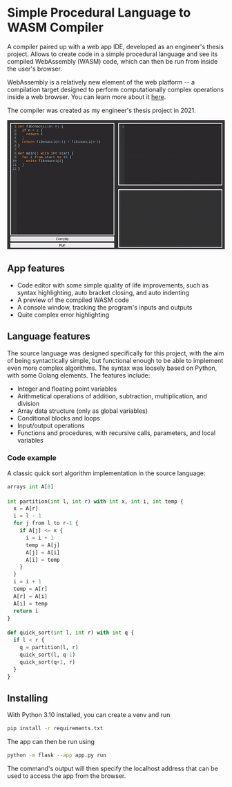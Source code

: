 # Simple Procedural Language to WASM Compiler

A compiler paired up with a web app IDE, developed as an engineer's thesis project. Allows to create code in a simple procedural language and see its compiled WebAssembly (WASM) code, which can then be run from inside the user's browser.

WebAssembly is a relatively new element of the web platform -- a compilation target designed to perform computationally complex operations inside a web browser. You can learn more about it [here](https://webassembly.org/).

The compiler was created as my engineer's thesis project in 2021.

<p align="center">
<img src="readme/main_window.gif" alt="An animated image showing the app's main window."/>
</p>

## App features

- Code editor with some simple quality of life improvements, such as syntax highlighting, auto bracket closing, and auto indenting
- A preview of the compiled WASM code
- A console window, tracking the program's inputs and outputs
- Quite complex error highlighting

## Language features

The source language was designed specifically for this project, with the aim of being syntactically simple, but functional enough to be able to implement even more complex algorithms. The syntax was loosely based on Python, with some Golang elements. The features include:

- Integer and floating point variables
- Arithmetical operations of addition, subtraction, multiplication, and division
- Array data structure (only as global variables)
- Conditional blocks and loops
- Input/output operations
- Functions and procedures, with recursive calls, parameters, and local variables

### Code example

A classic quick sort algorithm implementation in the source language:
```python
arrays int A[8]

int partition(int l, int r) with int x, int i, int temp {
  x = A[r]
  i = l - 1
  for j from l to r-1 {
    if A[j] <= x {
      i = i + 1
      temp = A[j]
      A[j] = A[i]
      A[i] = temp
    }
  }
  i = i + 1
  temp = A[r]
  A[r] = A[i]
  A[i] = temp
  return i
}

def quick_sort(int l, int r) with int q {
  if l < r {
    q = partition(l, r)
    quick_sort(l, q-1)
    quick_sort(q+1, r)
  }
}
```

## Installing

With Python 3.10 installed, you can create a venv and run

```bash
pip install -r requirements.txt
```

The app can then be run using
```bash
python -m flask --app app.py run
```

The command's output will then specify the localhost address that can be used to access the app from the browser.

